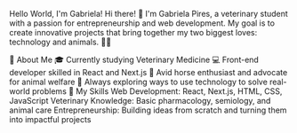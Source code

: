Hello World, I'm Gabriela!
Hi there! 👋
I'm Gabriela Pires, a veterinary student with a passion for entrepreneurship and web development. My goal is to create innovative projects that bring together my two biggest loves: technology and animals. 🐾🐴

🌟 About Me
🎓 Currently studying Veterinary Medicine
💻 Front-end developer skilled in React and Next.js
🐴 Avid horse enthusiast and advocate for animal welfare
🚀 Always exploring ways to use technology to solve real-world problems
🔧 My Skills
Web Development: React, Next.js, HTML, CSS, JavaScript
Veterinary Knowledge: Basic pharmacology, semiology, and animal care
Entrepreneurship: Building ideas from scratch and turning them into impactful projects

<!---
gabipgz/gabipgz is a ✨ special ✨ repository because its `README.md` (this file) appears on your GitHub profile.
You can click the Preview link to take a look at your changes.
--->
